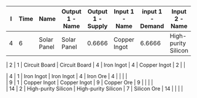 |  I  | Time | Name                | Output 1 - Name     | Output 1 - Supply | Input 1 - Name  |  input 1 - Demand | Input 2 - Name      |  input 2 - Demand | Input 3 - Name  |  input 3 - Demand
|-----|------|---------------------|---------------------|-------------------|-----------------|-------------------|---------------------|-------------------|-----------------|------------------
|  4  |   6  | Solar Panel         | Solar Panel         |       0.6666      | Copper Ingot    |       6.6666      | High-purity Silicon |       6.6666      | Circuit Board   |       3.3333     


|  2  |   1  | Circuit Board       | Circuit Board       |         4         | Iron Ingot      |          4        | Copper Ingot        |          2        |                 |                  


|  4  |   1  | Iron Ingot          | Iron Ingot          |         4         | Iron Ore        |          4        |                     |                   |                 |                  
|  9  |   1  | Copper Ingot        | Copper Ingot        |         9         | Copper Ore      |          9        |                     |                   |                 |                  
|  14 |   2  | High-purity Silicon | High-purity Silicon |         7         | Silicon Ore     |         14        |                     |                   |                 |                  